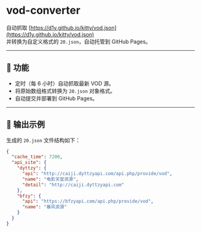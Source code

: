 # vod-converter

自动抓取 [https://d1y.github.io/kitty/vod.json](https://d1y.github.io/kitty/vod.json)  
并转换为自定义格式的 `20.json`，自动托管到 GitHub Pages。

---

## 🚀 功能
- 定时（每 6 小时）自动抓取最新 VOD 源。
- 将原始数组格式转换为 `20.json` 对象格式。
- 自动提交并部署到 GitHub Pages。

---

## 🧩 输出示例
生成的 `20.json` 文件结构如下：
```json
{
  "cache_time": 7200,
  "api_site": {
    "dyttzy": {
      "api": "http://caiji.dyttzyapi.com/api.php/provide/vod",
      "name": "电影天堂资源",
      "detail": "http://caiji.dyttzyapi.com"
    },
    "bfzy": {
      "api": "https://bfzyapi.com/api.php/provide/vod",
      "name": "暴风资源"
    }
  }
}
